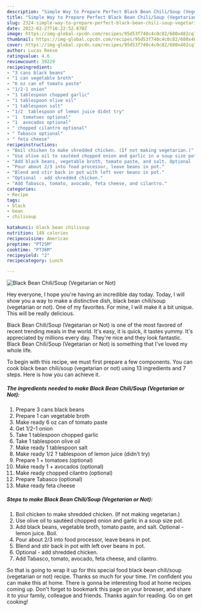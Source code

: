 ```yaml
---
description: "Simple Way to Prepare Perfect Black Bean Chili/Soup (Vegetarian or Not)"
title: "Simple Way to Prepare Perfect Black Bean Chili/Soup (Vegetarian or Not)"
slug: 2324-simple-way-to-prepare-perfect-black-bean-chili-soup-vegetarian-or-not
date: 2022-02-27T16:22:52.670Z
image: https://img-global.cpcdn.com/recipes/95d53f740c4c0c82/680x482cq70/black-bean-chilisoup-vegetarian-or-not-recipe-main-photo.jpg
thumbnail: https://img-global.cpcdn.com/recipes/95d53f740c4c0c82/680x482cq70/black-bean-chilisoup-vegetarian-or-not-recipe-main-photo.jpg
cover: https://img-global.cpcdn.com/recipes/95d53f740c4c0c82/680x482cq70/black-bean-chilisoup-vegetarian-or-not-recipe-main-photo.jpg
author: Lucas Reese
ratingvalue: 4.6
reviewcount: 39229
recipeingredient:
- "3 cans black beans"
- "1 can vegetable broth"
- "6 oz can of tomato paste"
- "1/2-1 onion"
- "1 tablespoon chopped garlic"
- "1 tablespoon olive oil"
- "1 tablespoon salt"
- "1/2  tablespoon of lemon juice didnt try"
- "1  tomatoes optional"
- "1  avocados optional"
- " chopped cilantro optional"
- " Tabasco optional"
- " feta cheese"
recipeinstructions:
- "Boil chicken to make shredded chicken. (If not making vegetarian.)"
- "Use olive oil to sautéed chopped onion and garlic in a soup size pot."
- "Add black beans, vegetable broth, tomato paste, and salt. Optional - lemon juice. Boil."
- "Pour about 2/3 into food processor, leave beans in pot."
- "Blend and stir back in pot with left over beans in pot."
- "Optional - add shredded chicken."
- "Add Tabasco, tomato, avocado, feta cheese, and cilantro."
categories:
- Recipe
tags:
- black
- bean
- chilisoup

katakunci: black bean chilisoup 
nutrition: 149 calories
recipecuisine: American
preptime: "PT25M"
cooktime: "PT36M"
recipeyield: "2"
recipecategory: Lunch

---
```



![Black Bean Chili/Soup (Vegetarian or Not)](https://img-global.cpcdn.com/recipes/95d53f740c4c0c82/680x482cq70/black-bean-chilisoup-vegetarian-or-not-recipe-main-photo.jpg)

Hey everyone, I hope you're having an incredible day today. Today, I will show you a way to make a distinctive dish, black bean chili/soup (vegetarian or not). One of my favorites. For mine, I will make it a bit unique. This will be really delicious.

Black Bean Chili/Soup (Vegetarian or Not) is one of the most favored of recent trending meals in the world. It's easy, it is quick, it tastes yummy. It's appreciated by millions every day. They're nice and they look fantastic. Black Bean Chili/Soup (Vegetarian or Not) is something that I've loved my whole life.




To begin with this recipe, we must first prepare a few components. You can cook black bean chili/soup (vegetarian or not) using 13 ingredients and 7 steps. Here is how you can achieve it.

<!--inarticleads1-->

##### The ingredients needed to make Black Bean Chili/Soup (Vegetarian or Not):

1. Prepare 3 cans black beans
1. Prepare 1 can vegetable broth
1. Make ready 6 oz can of tomato paste
1. Get 1/2-1 onion
1. Take 1 tablespoon chopped garlic
1. Take 1 tablespoon olive oil
1. Make ready 1 tablespoon salt
1. Make ready 1/2 ? tablespoon of lemon juice (didn't try)
1. Prepare 1 + tomatoes (optional)
1. Make ready 1 + avocados (optional)
1. Make ready  chopped cilantro (optional)
1. Prepare  Tabasco (optional)
1. Make ready  feta cheese




<!--inarticleads2-->

##### Steps to make Black Bean Chili/Soup (Vegetarian or Not):

1. Boil chicken to make shredded chicken. (If not making vegetarian.)
1. Use olive oil to sautéed chopped onion and garlic in a soup size pot.
1. Add black beans, vegetable broth, tomato paste, and salt. Optional - lemon juice. Boil.
1. Pour about 2/3 into food processor, leave beans in pot.
1. Blend and stir back in pot with left over beans in pot.
1. Optional - add shredded chicken.
1. Add Tabasco, tomato, avocado, feta cheese, and cilantro.




So that is going to wrap it up for this special food black bean chili/soup (vegetarian or not) recipe. Thanks so much for your time. I'm confident you can make this at home. There is gonna be interesting food at home recipes coming up. Don't forget to bookmark this page on your browser, and share it to your family, colleague and friends. Thanks again for reading. Go on get cooking!
